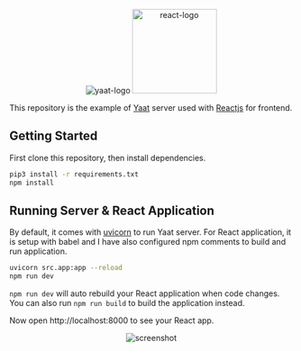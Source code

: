 <p align="center">
  <img src="https://avatars0.githubusercontent.com/u/62506028?s=165&v=4" alt="yaat-logo"/>
  <img src="https://raw.githubusercontent.com/yaat-project/yaat-react-example/master/screenshots/react.png" height="150px" alt="react-logo"/>
</p>

This repository is the example of <a href="https://github.com/yaat-project/yaat">Yaat</a> server used with <a href="https://reactjs.org">Reactjs</a> for frontend.

## Getting Started

First clone this repository, then install dependencies.

```sh
pip3 install -r requirements.txt
npm install
```

## Running Server & React Application

By default, it comes with <a href="https://www.uvicorn.org">uvicorn</a> to run Yaat server. For React application, it is setup with babel and I have also configured npm comments to build and run application.

```sh
uvicorn src.app:app --reload
npm run dev
```

`npm run dev` will auto rebuild your React application when code changes. You can also run `npm run build` to build the application instead.

Now open http://localhost:8000 to see your React app.

<p align="center">
<img src="https://raw.githubusercontent.com/yaat-project/yaat-react-example/master/screenshots/yaat-react-example.png" alt="screenshot"/>
</p>
